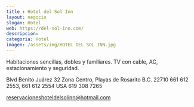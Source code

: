 ```yaml
---
title : Hotel del Sol Inn
layout: negocio
slogan: Hotel 
web: https://del-sol-inn.com/
descripcion: 
categoria: Hotel 
imagen: /assets/img/HOTEL DEL SOL INN.jpg
---
```


Habitaciones sencillas, dobles y familiares.
TV con cable, AC, estacionamiento y seguridad.

Blvd Benito Juárez 32
Zona Centro, Playas de Rosarito B.C. 22710
661 612 2553, 661 612 2554
USA 619 308 7265

reservacioneshoteldelsolinn@hotmail.com
